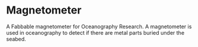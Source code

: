 # Magnetometer
A Fabbable magnetometer for Oceanography Research. A magnetometer is used in oceanography to detect if there are metal parts buried under the seabed.
